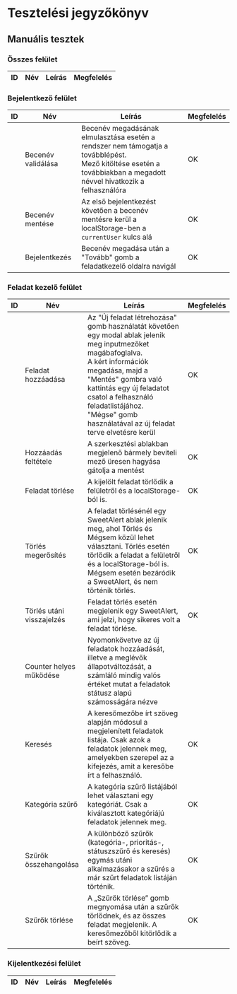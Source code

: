 # Tesztelési jegyzőkönyv

## Manuális tesztek

### Összes felület
|  ID | Név | Leírás | Megfelelés |
|-----| ----------- | ----------- | ----------- |

### Bejelentkező felület
| ID | Név                      | Leírás                                                                                                                                                                                                                                     | Megfelelés |
|----|--------------------------|--------------------------------------------------------------------------------------------------------------------------------------------------------------------------------------------------------------------------------------------| ----------- |
|    | Becenév validálása | Becenév megadásának elmulasztása esetén a rendszer nem támogatja a továbblépést.<br/>Mező kitöltése esetén a továbbiakban a megadott névvel hivatkozik a felhasználóra | OK         |
|    | Becenév mentése    | Az első bejelentkezést követően a becenév mentésre kerül a localStorage-ben a `currentUser` kulcs alá                                                                 | OK         |
|    | Bejelentkezés      | Becenév megadása után a "Tovább" gomb a feladatkezelő oldalra navigál                                                                                                  | OK         |

### Feladat kezelő felület
|  ID | Név | Leírás | Megfelelés |
|-----| ----------- | ----------- | ----------- |
|    | Feladat hozzáadása        | Az "Új feladat létrehozása" gomb használatát követően egy modal ablak jelenik meg inputmezőket magábafoglalva.<br/>A kért információk megadása, majd a "Mentés" gombra való kattintás egy új feladatot csatol a felhasználó feladatlistájához.<br/>"Mégse" gomb használatával az új feladat terve elvetésre kerül | OK         |
|    | Hozzáadás feltétele       | A szerkesztési ablakban megjelenő bármely beviteli mező üresen hagyása gátolja a mentést                                                                                                                                                                                                                          | OK         |
|    | Feladat törlése          | A kijelölt feladat törlődik a felületről és a localStorage-ból is.                                                                                                                                                                         | OK |
|    | Törlés megerősítés       | A feladat törlésénél egy SweetAlert ablak jelenik meg, ahol Törlés és Mégsem közül lehet választani. Törlés esetén törlődik a feladat a felületről és a localStorage-ból is. Mégsem esetén bezáródik a SweetAlert, és nem történik törlés. | OK |
|    | Törlés utáni visszajelzés | Feladat törlés esetén megjelenik egy SweetAlert, ami jelzi, hogy sikeres volt a feladat törlése.                                                                                                                                           | OK |
|    | Counter helyes működése   | Nyomonkövetve az új feladatok hozzáadását, illetve a meglévők állapotváltozását, a számláló mindig valós értéket mutat a feladatok státusz alapú számosságára nézve                                                                                                                                               |            |
| | Keresés | A keresőmezőbe írt szöveg alapján módosul a megjelenített feladatok listája. Csak azok a feladatok jelennek meg, amelyekben szerepel az a kifejezés, amit a keresőbe írt a felhasználó. | OK |
| | Kategória szűrő | A kategória szűrő listájából lehet választani egy kategóriát.  Csak a kiválasztott kategóriájú feladatok jelennek meg. | OK |
| | Szűrők összehangolása | A különböző szűrők (kategória-, prioritás-, státuszszűrő és keresés) egymás utáni alkalmazásakor a szűrés a már szűrt feladatok listáján történik. | OK |
| | Szűrők törlése | A „Szűrők törlése” gomb megnyomása után a szűrők törlődnek, és az összes feladat megjelenik. A keresőmezőből kitörlődik a beírt szöveg. | OK |

### Kijelentkezési felület
|  ID | Név | Leírás | Megfelelés |
|-----| ----------- | ----------- | ----------- |